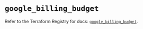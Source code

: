 # `google_billing_budget`

Refer to the Terraform Registry for docs: [`google_billing_budget`](https://registry.terraform.io/providers/hashicorp/google-beta/5.14.0/docs/resources/google_billing_budget).
